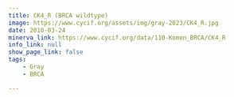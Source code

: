 ```yaml
---
title: CK4_R (BRCA wildtype)
image: https://www.cycif.org/assets/img/gray-2023/CK4_R.jpg
date: 2010-03-24
minerva_link: https://www.cycif.org/data/110-Komen_BRCA/CK4_R
info_link: null
show_page_link: false
tags:
    - Gray
    - BRCA

---
```

